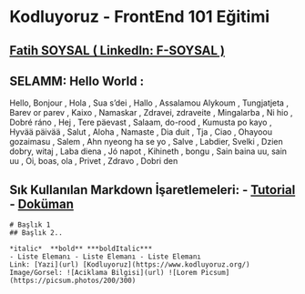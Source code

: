 # Kodluyoruz - FrontEnd 101 Eğitimi
> 
## [Fatih SOYSAL ( LinkedIn: F-SOYSAL ) ](https://www.linkedin.com/in/f-soysal/) 

## **SELAMM**: Hello World : 

Hello, Bonjour , Hola , Sua s’dei , Hallo , Assalamou Alykoum , Tungjatjeta , Barev or parev , Kaixo , Namaskar , Zdravei, zdraveite , Mingalarba , Ni hio , Dobré ráno , Hej , Tere päevast , Salaam, do-rood , Kumusta po kayo , Hyvää päivää , Salut , Aloha , Namaste , Dia duit , Tja , Ciao , Ohayoou gozaimasu , Salem , Ahn nyeong ha se yo , Salve , Labdier, Svelki , Dzien dobry, witaj , Laba diena , Jó napot , Kihineth , bongu , Sain baina uu, sain uu , Oi, boas, ola , Privet , Zdravo , Dobri den 





## Sık Kullanılan Markdown İşaretlemeleri: - [Tutorial](https://commonmark.org/help/tutorial/index.html) - [Doküman](https://commonmark.org/help/)
```
# Başlık 1 
## Başlık 2.. 

*italic*  **bold** ***boldItalic***
- Liste Elemanı - Liste Elemanı - Liste Elemanı
Link: [Yazi](url) [Kodluyoruz](https://www.kodluyoruz.org/)
Image/Gorsel: ![Aciklama Bilgisi](url) ![Lorem Picsum](https://picsum.photos/200/300) 
```
